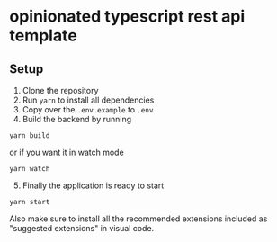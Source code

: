 # opinionated typescript rest api template

## Setup

1. Clone the repository
2. Run `yarn` to install all dependencies
3. Copy over the `.env.example` to `.env`
4. Build the backend by running
```
yarn build
```
or if you want it in watch mode
```
yarn watch
```
5. Finally the application is ready to start
```
yarn start
```

Also make sure to install all the recommended extensions included as "suggested extensions" in visual code.
